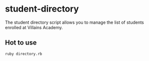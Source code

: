 # student-directory

The student directory script allows you to manage the list of students enrolled at Villains Academy.

## Hot to use

```shell
ruby directory.rb
```